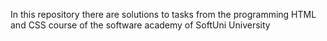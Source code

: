 In this repository there are solutions to tasks from the programming HTML and CSS course of the software academy of SoftUni University
